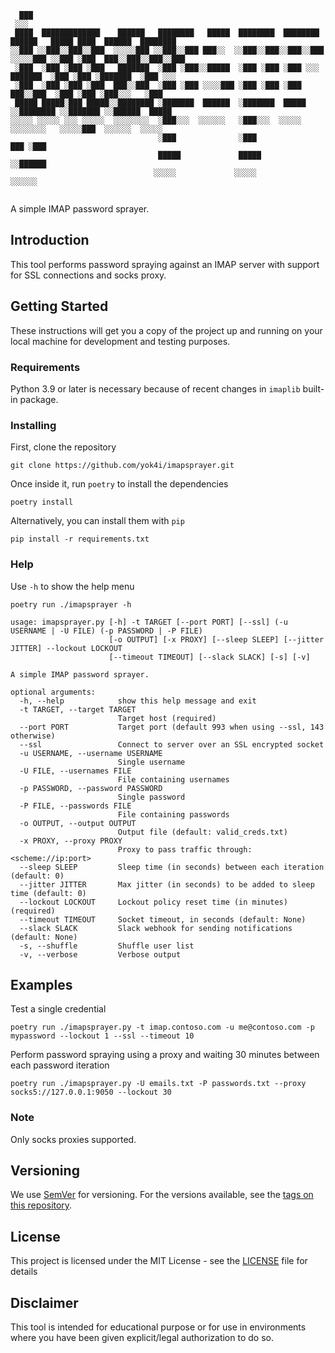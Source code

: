 ```
  ███                                                                                                         
 ░░░                                                                                                          
 ████  █████████████    ██████   ████████   █████  ████████  ████████   ██████   █████ ████  ██████  ████████ 
░░███ ░░███░░███░░███  ░░░░░███ ░░███░░███ ███░░  ░░███░░███░░███░░███ ░░░░░███ ░░███ ░███  ███░░███░░███░░███
 ░███  ░███ ░███ ░███   ███████  ░███ ░███░░█████  ░███ ░███ ░███ ░░░   ███████  ░███ ░███ ░███████  ░███ ░░░ 
 ░███  ░███ ░███ ░███  ███░░███  ░███ ░███ ░░░░███ ░███ ░███ ░███      ███░░███  ░███ ░███ ░███░░░   ░███     
 █████ █████░███ █████░░████████ ░███████  ██████  ░███████  █████    ░░████████ ░░███████ ░░██████  █████    
░░░░░ ░░░░░ ░░░ ░░░░░  ░░░░░░░░  ░███░░░  ░░░░░░   ░███░░░  ░░░░░      ░░░░░░░░   ░░░░░███  ░░░░░░  ░░░░░     
                                 ░███              ░███                           ███ ░███                    
                                 █████             █████                         ░░██████                     
                                ░░░░░             ░░░░░                           ░░░░░░                      
                                                                                                              
```

A simple IMAP password sprayer.

## Introduction

This tool performs password spraying against an IMAP server with support for SSL connections and socks proxy.

## Getting Started

These instructions will get you a copy of the project up and running on your local machine for development and testing purposes.

### Requirements
Python 3.9 or later is necessary because of recent changes in `imaplib` built-in package.

### Installing

First, clone the repository

```
git clone https://github.com/yok4i/imapsprayer.git
```

Once inside it, run `poetry` to install the dependencies

```
poetry install
```

Alternatively, you can install them with `pip`

```
pip install -r requirements.txt
```

### Help

Use `-h` to show the help menu

```
poetry run ./imapsprayer -h

usage: imapsprayer.py [-h] -t TARGET [--port PORT] [--ssl] (-u USERNAME | -U FILE) (-p PASSWORD | -P FILE)
                      [-o OUTPUT] [-x PROXY] [--sleep SLEEP] [--jitter JITTER] --lockout LOCKOUT
                      [--timeout TIMEOUT] [--slack SLACK] [-s] [-v]

A simple IMAP password sprayer.

optional arguments:
  -h, --help            show this help message and exit
  -t TARGET, --target TARGET
                        Target host (required)
  --port PORT           Target port (default 993 when using --ssl, 143 otherwise)
  --ssl                 Connect to server over an SSL encrypted socket
  -u USERNAME, --username USERNAME
                        Single username
  -U FILE, --usernames FILE
                        File containing usernames
  -p PASSWORD, --password PASSWORD
                        Single password
  -P FILE, --passwords FILE
                        File containing passwords
  -o OUTPUT, --output OUTPUT
                        Output file (default: valid_creds.txt)
  -x PROXY, --proxy PROXY
                        Proxy to pass traffic through: <scheme://ip:port>
  --sleep SLEEP         Sleep time (in seconds) between each iteration (default: 0)
  --jitter JITTER       Max jitter (in seconds) to be added to sleep time (default: 0)
  --lockout LOCKOUT     Lockout policy reset time (in minutes) (required)
  --timeout TIMEOUT     Socket timeout, in seconds (default: None)
  --slack SLACK         Slack webhook for sending notifications (default: None)
  -s, --shuffle         Shuffle user list
  -v, --verbose         Verbose output
```


## Examples

Test a single credential

```
poetry run ./imapsprayer.py -t imap.contoso.com -u me@contoso.com -p mypassword --lockout 1 --ssl --timeout 10
```

Perform password spraying using a proxy and waiting 30 minutes between each password iteration

```
poetry run ./imapsprayer.py -U emails.txt -P passwords.txt --proxy socks5://127.0.0.1:9050 --lockout 30
```

### Note

Only socks proxies supported.


## Versioning

We use [SemVer](http://semver.org/) for versioning. For the versions available, see the [tags on this repository](https://github.com/yok4i/imapsprayer/tags). 


## License

This project is licensed under the MIT License - see the [LICENSE](LICENSE) file for details


## Disclaimer

This tool is intended for educational purpose or for use in environments where you have been given explicit/legal authorization to do so.
